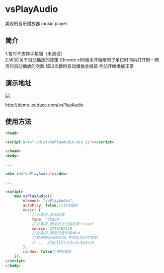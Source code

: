 # vsPlayAudio

美观的音乐播放器
music player

## 简介
1.暂时不支持手机端（未测试）  
2.W3C关于自动播放的政策 Chrome v66版本开始限制了单位时间内打开同一网页时自动播放的次数 超过次数时自动播放会报错 手动开始播放正常

## 演示地址

![](https://github.com/iocdacc/vsPlayAudio/blob/master/demo.PNG?raw=true)

http://demo.iocdacc.com/vsPlayAudio

## 使用方法
```html
<head>

<script src="./dist/vsPlayAudio.min.js"></script>

</head>
<body>

...

<div id="vsPlayAudio"></div>

...

<script>
    new vsPlayAudio({
        element: "vsPlayAudio",
        autoPlay: false,//自动播放
        music: {
            //必需项,音乐配置
            type: 'cloud',
            //必需项,网易云方式指定填'cloud'
            source: 2778782119
            //必需项,网易云音乐歌单id
            //登录网易云网页版,在网页地址中拿到
            // ... playlist?id=317921676
        },
        random: false//随机播放
    });
</script>
</body> 
```
